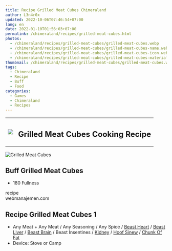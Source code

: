 ```yaml
---
title: Recipe Grilled Meat Cubes Chimeraland
author: L3n4r0x
updated: 2022-10-06T07:46:54+07:00
lang: en
date: 2022-01-10T01:56:03+07:00
permalink: /chimeraland/recipes/grilled-meat-cubes.html
photos:
  - /chimeraland/recipes/grilled-meat-cubes/grilled-meat-cubes.webp
  - /chimeraland/recipes/grilled-meat-cubes/grilled-meat-cubes-name.webp
  - /chimeraland/recipes/grilled-meat-cubes/grilled-meat-cubes-icon.webp
  - /chimeraland/recipes/grilled-meat-cubes/grilled-meat-cubes-material.webp
thumbnail: /chimeraland/recipes/grilled-meat-cubes/grilled-meat-cubes.webp
tags:
  - Chimeraland
  - Recipe
  - Buff
  - Food
categories:
  - Games
  - Chimeraland
  - Recipes
---
```


<section id="bootstrap-wrapper">
  <link
    rel="stylesheet"
    href="https://cdn.statically.io/gh/dimaslanjaka/Web-Manajemen/40ac3225/css/bootstrap-4.5-wrapper.css"
  />
  <div class="row mb-2">
    <div class="col-md-12 mb-2">
      <table class="table" id="post-info">
        <tbody>
          <tr>
            <td>
              <img
                class="d-inline-block me-2"
                src="/chimeraland/recipes/grilled-meat-cubes/grilled-meat-cubes-icon.webp"
                width="auto"
                height="auto"
              />
            </td>
            <td><h1 class="fs-5">Grilled Meat Cubes Cooking Recipe</h1></td>
          </tr>
        </tbody>
      </table>
    </div>
  </div>
  <div class="card mb-2">
    <div class="row g-0">
      <div class="col-sm-4 position-relative mb-2">
        <img
          src="/chimeraland/recipes/grilled-meat-cubes/grilled-meat-cubes-material.webp"
          class="card-img fit-cover w-100 h-100"
          alt="Grilled Meat Cubes"
          data-fancybox="true"
        />
      </div>
      <div class="col-sm-8 mb-2">
        <div class="card-body">
          <h2 class="card-title fs-5">Buff Grilled Meat Cubes</h2>
          <div class="card-text">
            <ul>
              <li>180 Fullness</li>
            </ul>
          </div>
          <span class="badge rounded-pill bg-dark text-white">recipe</span>
        </div>
        <div class="card-footer text-end text-muted">webmanajemen.com</div>
      </div>
    </div>
  </div>
  <div class="row mb-2">
    <div class="col-12 col-lg-6 recipe-item mb-2">
      <div class="card">
        <div class="card-body">
          <h2 class="card-title fs-5">Recipe Grilled Meat Cubes 1</h2>
          <div class="card-text">
            <ul>
              <li>
                Any Meat<span> + </span>Any Meat<span> / </span>Any
                Seasoning<span> / </span>Any Spice<span> / </span
                ><a
                  class="text-decoration-none"
                  href="/chimeraland/materials/beast-heart.html"
                  >Beast Heart</a
                ><span> / </span
                ><a
                  class="text-decoration-none"
                  href="/chimeraland/materials/beast-liver.html"
                  >Beast Liver</a
                ><span> / </span
                ><a
                  class="text-decoration-none"
                  href="/chimeraland/materials/beast-brain.html"
                  >Beast Brain</a
                ><span> / </span>Beast Insentines<span> / </span
                ><a
                  class="text-decoration-none"
                  href="/chimeraland/materials/kidney.html"
                  >Kidney</a
                ><span> / </span
                ><a
                  class="text-decoration-none"
                  href="/chimeraland/materials/hoof-sinew.html"
                  >Hoof Sinew</a
                ><span> / </span
                ><a
                  class="text-decoration-none"
                  href="/chimeraland/materials/chunk-of-fat.html"
                  >Chunk Of Fat</a
                >
              </li>
              <li>Device: Stove or Camp</li>
            </ul>
          </div>
        </div>
      </div>
    </div>
  </div>
</section>